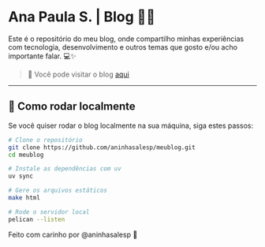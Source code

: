 # Ana Paula S. | Blog 🌻🤍

Este é o repositório do meu blog, onde compartilho minhas experiências com tecnologia, desenvolvimento e outros temas que gosto e/ou acho importante falar. 💻✨

> 📍 Você pode visitar o blog [aqui](https://anapaula.org)
---

## 🚀 Como rodar localmente

Se você quiser rodar o blog localmente na sua máquina, siga estes passos:

```bash
# Clone o repositório
git clone https://github.com/aninhasalesp/meublog.git
cd meublog

# Instale as dependências com uv
uv sync

# Gere os arquivos estáticos
make html

# Rode o servidor local
pelican --listen
```

Feito com carinho por @aninhasalesp 💖

